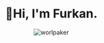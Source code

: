  <h1 align="center"> 👋Hi, I'm Furkan. </h1>
 

<p align="center"><img align="center"
    src="https://github-readme-stats.vercel.app/api/top-langs?username=worlpaker&show_icons=true&locale=en&bg_color=0d1117&text_color=ffffff&layout=compact"
    alt="worlpaker" 
    bg_color=#808080/></p>
    
